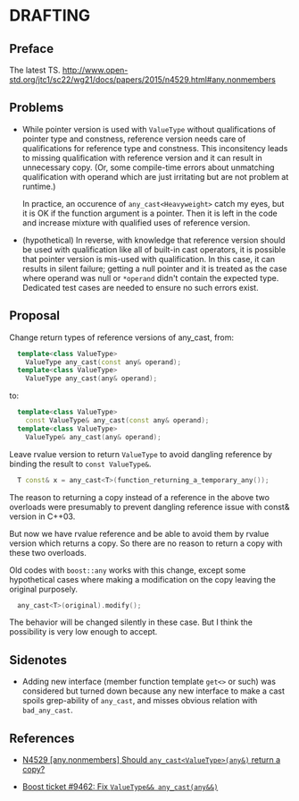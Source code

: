 # DRAFTING


## Preface

  The latest TS.
  http://www.open-std.org/jtc1/sc22/wg21/docs/papers/2015/n4529.html#any.nonmembers

## Problems

  - While pointer version is used with `ValueType` without qualifications
    of pointer type and constness, reference version needs care of
    qualifications for reference type and constness.
    This inconsitency leads to missing qualification with reference
    version and it can result in unnecessary copy. (Or, some
    compile-time errors about unmatching qualification with operand
    which are just irritating but are not problem at runtime.)

    In practice, an occurence of `any_cast<Heavyweight>` catch my eyes,
    but it is OK if the function argument is a pointer. Then it is left
    in the code and increase mixture with qualified uses of reference
    version.

  - (hypothetical)
    In reverse, with knowledge that reference version should be used
    with qualification like all of built-in cast operators, it is
    possible that pointer version is mis-used with qualification. In
    this case, it can results in silent failure; getting a null pointer
    and it is treated as the case where operand was null or `*operand`
    didn't contain the expected type. Dedicated test cases are needed to
    ensure no such errors exist.

## Proposal

  Change return types of reference versions of any_cast, from:

  ```c++
    template<class ValueType>
      ValueType any_cast(const any& operand);
    template<class ValueType>
      ValueType any_cast(any& operand);
  ```

  to:

  ```c++
    template<class ValueType>
      const ValueType& any_cast(const any& operand);
    template<class ValueType>
      ValueType& any_cast(any& operand);
  ```

  Leave rvalue version to return `ValueType` to avoid dangling reference
  by binding the result to `const ValueType&`.
  ```c++
    T const& x = any_cast<T>(function_returning_a_temporary_any());
  ```

  The reason to returning a copy instead of a reference in the above two
  overloads were presumably to prevent dangling reference issue with
  const& version in C++03.

  But now we have rvalue reference and be able to avoid them by rvalue
  version which returns a copy. So there are no reason to return a copy
  with these two overloads.

  Old codes with `boost::any` works with this change, except some
  hypothetical cases where making a modification on the copy leaving the
  original purposely.
  ```c++
    any_cast<T>(original).modify();
  ```
  The behavior will be changed silently in these case. But I think the
  possibility is very low enough to accept.

## Sidenotes

  - Adding new interface (member function template `get<>` or such) was
    considered but turned down because any new interface to make a cast
    spoils grep-ability of `any_cast`, and misses obvious relation with
    `bad_any_cast`.

## References

  - [N4529 [any.nonmembers] Should `any_cast<ValueType>(any&)` return a copy?](
    https://groups.google.com/a/isocpp.org/d/msg/std-proposals/ngSIHzM6kDQ/VVe4fCeDcooJ)

  - [Boost ticket #9462: Fix `ValueType&& any_cast(any&&)`](
    https://svn.boost.org/trac/boost/ticket/9462)
